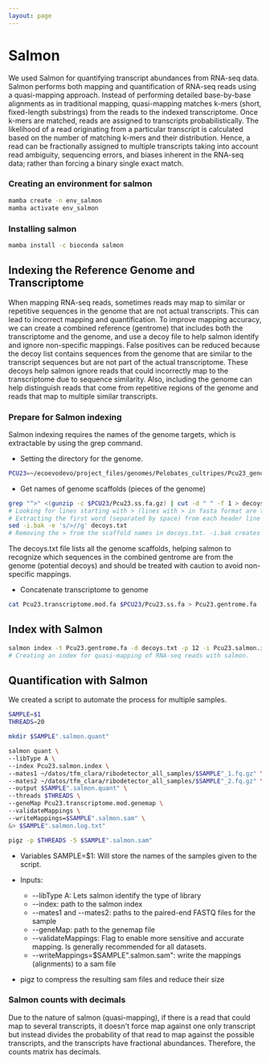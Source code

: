 ```yaml
---
layout: page
---
```


# Salmon

We used Salmon for quantifying transcript abundances from RNA-seq data. Salmon  performs both mapping and quantification of RNA-seq reads using a quasi-mapping approach. Instead of performing detailed base-by-base alignments as in traditional mapping, quasi-mapping matches k-mers (short, fixed-length substrings) from the reads to the indexed transcriptome. Once k-mers are matched, reads are assigned to transcripts probabilistically. The likelihood of a read originating from a particular transcript is calculated based on the number of matching k-mers and their distribution. Hence, a read can be fractionally assigned to multiple transcripts taking into account read ambiguity, sequencing errors, and biases inherent in the RNA-seq data; rather than forcing a binary single exact match.

### Creating an environment for salmon

```bash
mamba create -n env_salmon
mamba activate env_salmon
```

### Installing salmon

```bash
mamba install -c bioconda salmon
```

## Indexing the Reference Genome and Transcriptome

When mapping RNA-seq reads, sometimes reads may map to similar or repetitive sequences in the genome that are not actual transcripts. This can lead to incorrect mapping and quantification. To improve mapping accuracy, we can create a combined reference (gentrome) that includes both the transcriptome and the genome, and use a decoy file to help salmon identify and ignore non-specific mappings.
False positives can be reduced because the decoy list contains sequences from the genome that are similar to the transcript sequences but are not part of the actual transcriptome. These decoys help salmon ignore reads that could incorrectly map to the transcriptome due to sequence similarity.
Also, including the genome can help distinguish reads that come from repetitive regions of the genome and reads that map to multiple similar transcripts.


### Prepare for Salmon indexing 

Salmon indexing requires the names of the genome targets, which is extractable by using the grep command.

* Setting the directory for the genome.

```bash
PCU23=~/ecoevodevo/project_files/genomes/Pelobates_cultripes/Pcu23_genome/
```
* Get names of genome scaffolds (pieces of the genome)

```bash
grep "^>" <(gunzip -c $PCU23/Pcu23.ss.fa.gz) | cut -d " " -f 1 > decoys.txt
# Looking for lines starting with > (lines with > in fasta format are the headers of the sequences) in the uncompressed genome file.
# Extracting the first word (separated by space) from each header line and saves it to decoys.txt. These are the scaffold names.
sed -i.bak -e 's/>//g' decoys.txt
# Removing the > from the scaffold names in decoys.txt. -i.bak creates a backup of the original decoys.txt 
```

The decoys.txt file lists all the genome scaffolds, helping salmon to recognize which sequences in the combined gentrome are from the genome (potential decoys) and should be treated with caution to avoid non-specific mappings.

* Concatenate transcriptome to genome

```bash
cat Pcu23.transcriptome.mod.fa $PCU23/Pcu23.ss.fa > Pcu23.gentrome.fa
```

## Index with Salmon

```bash
salmon index -t Pcu23.gentrome.fa -d decoys.txt -p 12 -i Pcu23.salmon.index --gencode
# Creating an index for quasi-mapping of RNA-seq reads with salmon.
```

## Quantification with Salmon

We created a script to automate the process for multiple samples.

```bash
SAMPLE=$1
THREADS=20

mkdir $SAMPLE".salmon.quant"

salmon quant \
--libType A \
--index Pcu23.salmon.index \
--mates1 ~/datos/tfm_clara/ribodetector_all_samples/$SAMPLE"_1.fq.gz" \
--mates2 ~/datos/tfm_clara/ribodetector_all_samples/$SAMPLE"_2.fq.gz" \
--output $SAMPLE".salmon.quant" \
--threads $THREADS \
--geneMap Pcu23.transcriptome.mod.genemap \
--validateMappings \
--writeMappings=$SAMPLE".salmon.sam" \
&> $SAMPLE".salmon.log.txt"

pigz -p $THREADS -5 $SAMPLE".salmon.sam"
```

* Variables
SAMPLE=$1: Will store the names of the samples given to the script.

* Inputs:

  + --libType A: Lets salmon identify the type of library
  + --index: path to the salmon index
  + --mates1 and --mates2: paths to the paired-end FASTQ files for the sample
  + --geneMap: path to the genemap file
  + --validateMappings: Flag to enable more sensitive and accurate mapping. Is generally recommended for all datasets.
  + --writeMappings=$SAMPLE".salmon.sam": write the mappings (alignments) to a sam file

* pigz to compress the resulting sam files and reduce their size


### Salmon counts with decimals

Due to the nature of salmon (quasi-mapping), if there is a read that could map to several transcripts, it doesn't force map against one only transcript but instead divides the probability of that read to map against the possible transcripts, and the transcripts have fractional abundances. Therefore, the counts matrix has decimals.

